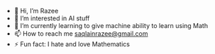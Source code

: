 - 👋 Hi, I’m Razee
- 👀 I’m interested in AI stuff
- 🌱 I’m currently learning to give machine ability to learn using Math 
- 📫 How to reach me saqlainrazee@gmail.com
- ⚡ Fun fact: I hate and love Mathematics

<!---
Razee1812/Razee1812 is a ✨ special ✨ repository because its `README.md` (this file) appears on your GitHub profil
You can click the Preview link to take a look at your changes.
--->
